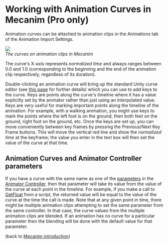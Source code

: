Working with Animation Curves in Mecanim (Pro only)
===================================================


Animation curves can be attached to animation clips in the Animations tab of the <span class=menu>Animation Import Settings</span>.


![](http://docwiki.hq.unity3d.com/uploads/Main/MecanimCurves.png)  
_The curves on animation clips in Mecanim_

The curve's X-axis represents _normalized time_ and always ranges between 0.0 and 1.0 (corresponding to the beginning and the end of the animation clip respectively, regardless of its duration). 

Double-clicking an animation curve will bring up the standard Unity curve editor (see [this page](EditingValueProperties40.md) for further details) which you can use to add <span class=keyword>keys</span> to the curve. Keys are points along the curve's timeline where it has a value explicitly set by the animator rather than just using an interpolated value. Keys are very useful for marking important points along the timeline of the animation. For example, with a walking animation, you might use keys to mark the points where the left foot is on the ground, then both feet on the ground, right foot on the ground, etc. Once the keys are set up, you can move conveniently between key frames by pressing the <span class=menu>Previous/Next Key Frame</span> buttons. This will move the vertical red line and show the _normalized time_ at the keyframe; the value you enter in the text box will then set the value of the curve at that time.  

Animation Curves and Animator Controller parameters
---------------------------------------------------

If you have a curve with the same name as one of the [parameters](AnimationParameters.md) in the [Animator Controller](Animator.md), then that parameter will take its value from the value of the curve at each point in the timeline. For example, if you make a call to [GetFloat](ScriptRef:Animator.GetFloat.html) from a script, the returned value will be equal to the value of the curve at the time the call is made. Note that at any given point in time, there might be multiple animation clips attempting to set the same parameter from the same controller. In that case, the curve values from the multiple animation clips are blended. If an animation has no curve for a particular parameter then the blending will be done with the default value for that parameter.

(back to [Mecanim introduction](MecanimAnimationSystem.md))
